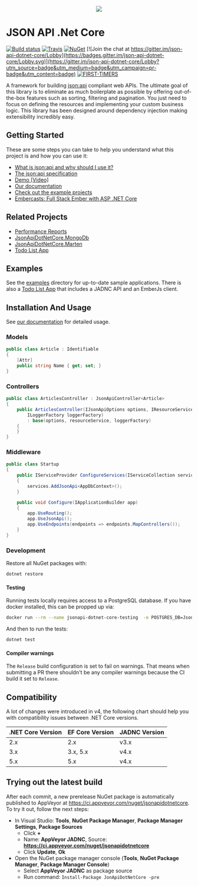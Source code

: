 <p align="center">
<img src ="https://raw.githubusercontent.com/json-api-dotnet/JsonApiDotnetCore/master/logo.png" />
</p>

# JSON API .Net Core

[![Build status](https://ci.appveyor.com/api/projects/status/5go47hrm0iik0ls3/branch/master?svg=true)](https://ci.appveyor.com/project/jaredcnance/jsonapidotnetcore/branch/master)
[![Travis](https://travis-ci.org/json-api-dotnet/JsonApiDotNetCore.svg?branch=master)](https://travis-ci.org/json-api-dotnet/JsonApiDotNetCore)
[![NuGet](https://img.shields.io/nuget/v/JsonApiDotNetCore.svg)](https://www.nuget.org/packages/JsonApiDotNetCore/)
[![Join the chat at https://gitter.im/json-api-dotnet-core/Lobby](https://badges.gitter.im/json-api-dotnet-core/Lobby.svg)](https://gitter.im/json-api-dotnet-core/Lobby?utm_source=badge&utm_medium=badge&utm_campaign=pr-badge&utm_content=badge)
[![FIRST-TIMERS](https://img.shields.io/badge/first--timers--only-friendly-blue.svg)](http://www.firsttimersonly.com/)

A framework for building [json:api](http://jsonapi.org/) compliant web APIs. The ultimate goal of this library is to eliminate as much boilerplate as possible by offering out-of-the-box features such as sorting, filtering and pagination. You just need to focus on defining the resources and implementing your custom business logic. This library has been designed around dependency injection making extensibility incredibly easy.

## Getting Started

These are some steps you can take to help you understand what this project is and how you can use it:

- [What is json:api and why should I use it?](https://nordicapis.com/the-benefits-of-using-json-api/)
- [The json:api specification](http://jsonapi.org/format/)
- [Demo [Video]](https://youtu.be/KAMuo6K7VcE)
- [Our documentation](https://json-api-dotnet.github.io/JsonApiDotNetCore/)
- [Check out the example projects](https://github.com/json-api-dotnet/JsonApiDotNetCore/tree/master/src/Examples)
- [Embercasts: Full Stack Ember with ASP .NET Core](https://www.embercasts.com/course/full-stack-ember-with-dotnet/watch/whats-in-this-course-cs)

## Related Projects

- [Performance Reports](https://github.com/json-api-dotnet/PerformanceReports)
- [JsonApiDotNetCore.MongoDb](https://github.com/json-api-dotnet/JsonApiDotNetCore.MongoDb)
- [JsonApiDotNetCore.Marten](https://github.com/wayne-o/JsonApiDotNetCore.Marten)
- [Todo List App](https://github.com/json-api-dotnet/TodoListExample)

## Examples

See the [examples](https://github.com/json-api-dotnet/JsonApiDotNetCore/tree/master/src/Examples) directory for up-to-date sample applications. There is also a [Todo List App](https://github.com/json-api-dotnet/TodoListExample) that includes a JADNC API and an EmberJs client.

## Installation And Usage

See [our documentation](https://json-api-dotnet.github.io/JsonApiDotNetCore/) for detailed usage.

### Models

```csharp
public class Article : Identifiable
{
    [Attr]
    public string Name { get; set; }
}
```

### Controllers

```csharp
public class ArticlesController : JsonApiController<Article>
{
    public ArticlesController(IJsonApiOptions options, IResourceService<Article> resourceService,
        ILoggerFactory loggerFactory)
        : base(options, resourceService, loggerFactory)
    {
    }
}
```

### Middleware

```csharp
public class Startup
{
    public IServiceProvider ConfigureServices(IServiceCollection services)
    {
        services.AddJsonApi<AppDbContext>();
    }

    public void Configure(IApplicationBuilder app)
    {
        app.UseRouting();
        app.UseJsonApi();
        app.UseEndpoints(endpoints => endpoints.MapControllers());
    }
}
```

### Development

Restore all NuGet packages with:

```bash
dotnet restore
```

#### Testing

Running tests locally requires access to a PostgreSQL database.  If you have docker installed, this can be propped up via:

```bash
docker run --rm --name jsonapi-dotnet-core-testing  -e POSTGRES_DB=JsonApiDotNetCoreExample -e POSTGRES_USER=postgres -e POSTGRES_PASSWORD=postgres -p 5432:5432 postgres:12.0
```

And then to run the tests:

```bash
dotnet test
```

#### Compiler warnings

The `Release` build configuration is set to fail on warnings. That means when submitting a PR there shouldn't be any compiler warnings because the CI build it set to `Release`.

## Compatibility

A lot of changes were introduced in v4, the following chart should help you with compatibility issues between .NET Core versions.

| .NET Core Version | EF Core Version | JADNC Version |
| ----------------- | --------------- | ------------- |
| 2.x               | 2.x             | v3.x          |
| 3.x               | 3.x, 5.x        | v4.x          |
| 5.x               | 5.x             | v4.x          |

## Trying out the latest build

After each commit, a new prerelease NuGet package is automatically published to AppVeyor at https://ci.appveyor.com/nuget/jsonapidotnetcore. To try it out, follow the next steps:

* In Visual Studio: **Tools**, **NuGet Package Manager**, **Package Manager Settings**, **Package Sources**
    * Click **+**
    * Name: **AppVeyor JADNC**, Source: **https://ci.appveyor.com/nuget/jsonapidotnetcore**
    * Click **Update**, **Ok**
* Open the NuGet package manager console (**Tools**, **NuGet Package Manager**, **Package Manager Console**)
    * Select **AppVeyor JADNC** as package source
    * Run command: `Install-Package JonApiDotNetCore -pre`
